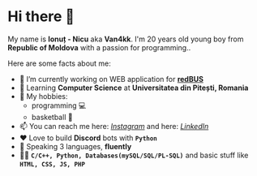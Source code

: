 # Hi there 👋

My name is **Ionuț - Nicu** aka **Van4kk**. I'm 20 years old young boy from **Republic of Moldova** with a passion for programming..

Here are some facts about me:

- 🔭 I’m currently working on WEB application for [**redBUS**](http://chisinau-craiova.md/)
- 🌱 Learning **Computer Science** at **Universitatea din Pitești,  Romania**
- 🤔 My hobbies:
  - programming :computer: 
  - basketball :basketball:
- 📫 You can reach me here: [*Instagram*](https://www.instagram.com/ionut.cucu/) and here: [*LinkedIn*](https://www.linkedin.com/in/ionut-nicu-cucu/)
- :heart: Love to build **Discord** bots with **`Python`**
- :eyes: Speaking 3 languages, **fluently**
- :man_technologist: **`C/C++, Python, Databases(mySQL/SQL/PL-SQL)`** and basic stuff like **`HTML, CSS, JS, PHP`**
